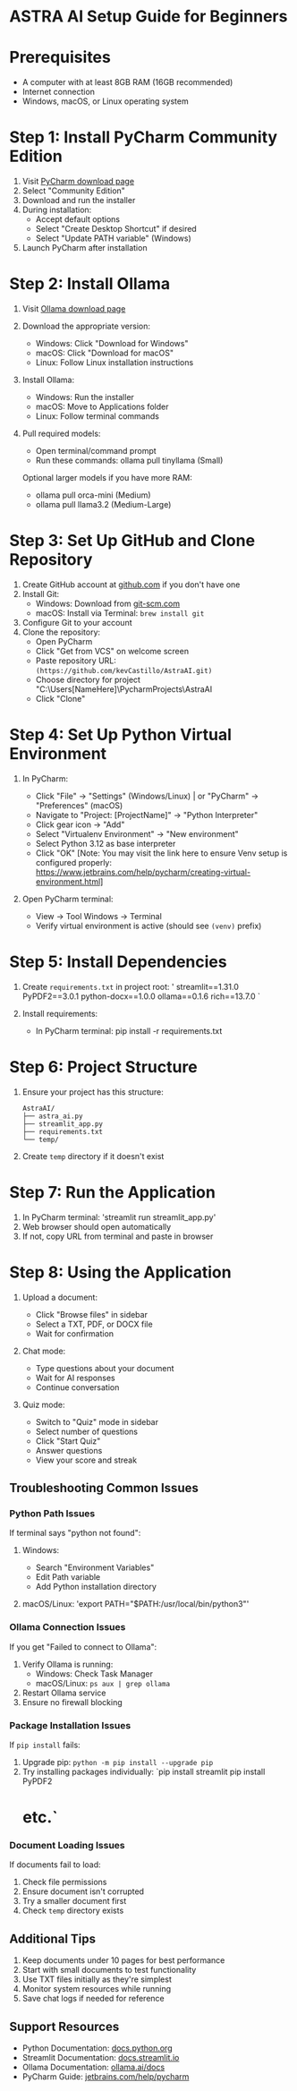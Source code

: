 # ASTRA AI Setup Guide for Beginners

# Prerequisites
- A computer with at least 8GB RAM (16GB recommended)
- Internet connection
- Windows, macOS, or Linux operating system

# Step 1: Install PyCharm Community Edition
1. Visit [PyCharm download page](https://www.jetbrains.com/pycharm/download/)
2. Select "Community Edition"
3. Download and run the installer
4. During installation:
   - Accept default options
   - Select "Create Desktop Shortcut" if desired
   - Select "Update PATH variable" (Windows)
5. Launch PyCharm after installation

# Step 2: Install Ollama
1. Visit [Ollama download page](https://ollama.ai/download)
2. Download the appropriate version:
   - Windows: Click "Download for Windows"
   - macOS: Click "Download for macOS"
   - Linux: Follow Linux installation instructions
3. Install Ollama:
   - Windows: Run the installer
   - macOS: Move to Applications folder
   - Linux: Follow terminal commands
4. Pull required models:
   - Open terminal/command prompt
   - Run these commands:
   ollama pull tinyllama (Small)
   
   Optional larger models if you have more RAM:
   - ollama pull orca-mini (Medium)
   - ollama pull llama3.2 (Medium-Large)

# Step 3: Set Up GitHub and Clone Repository
1. Create GitHub account at [github.com](https://github.com) if you don't have one
2. Install Git:
   - Windows: Download from [git-scm.com](https://git-scm.com)
   - macOS: Install via Terminal: `brew install git`
3. Configure Git to your account
4. Clone the repository:
   - Open PyCharm
   - Click "Get from VCS" on welcome screen
   - Paste repository URL: `(https://github.com/kevCastillo/AstraAI.git)`
   - Choose directory for project "C:\Users\[NameHere]\PycharmProjects\AstraAI
   - Click "Clone"

# Step 4: Set Up Python Virtual Environment
1. In PyCharm:
   - Click "File" → "Settings" (Windows/Linux) | or "PyCharm" → "Preferences" (macOS)
   - Navigate to "Project: [ProjectName]" → "Python Interpreter"
   - Click gear icon → "Add"
   - Select "Virtualenv Environment" → "New environment"
   - Select Python 3.12 as base interpreter
   - Click "OK"
[Note: You may visit the link here to ensure Venv setup is configured properly: https://www.jetbrains.com/help/pycharm/creating-virtual-environment.html]

2. Open PyCharm terminal:
   - View → Tool Windows → Terminal
   - Verify virtual environment is active (should see `(venv)` prefix)

# Step 5: Install Dependencies
1. Create `requirements.txt` in project root:
   ' streamlit==1.31.0
   PyPDF2==3.0.1
   python-docx==1.0.0
   ollama==0.1.6
   rich==13.7.0 `

2. Install requirements:
   - In PyCharm terminal:
   pip install -r requirements.txt

# Step 6: Project Structure
1. Ensure your project has this structure:
   ```
   AstraAI/
   ├── astra_ai.py
   ├── streamlit_app.py
   ├── requirements.txt
   └── temp/
   ```

2. Create `temp` directory if it doesn't exist

# Step 7: Run the Application
1. In PyCharm terminal:
   'streamlit run streamlit_app.py'
2. Web browser should open automatically
3. If not, copy URL from terminal and paste in browser

# Step 8: Using the Application
1. Upload a document:
   - Click "Browse files" in sidebar
   - Select a TXT, PDF, or DOCX file
   - Wait for confirmation

2. Chat mode:
   - Type questions about your document
   - Wait for AI responses
   - Continue conversation

3. Quiz mode:
   - Switch to "Quiz" mode in sidebar
   - Select number of questions
   - Click "Start Quiz"
   - Answer questions
   - View your score and streak

## Troubleshooting Common Issues

### Python Path Issues
If terminal says "python not found":
1. Windows:
   - Search "Environment Variables"
   - Edit Path variable
   - Add Python installation directory

2. macOS/Linux:
   'export PATH="$PATH:/usr/local/bin/python3"'

### Ollama Connection Issues
If you get "Failed to connect to Ollama":
1. Verify Ollama is running:
   - Windows: Check Task Manager
   - macOS/Linux: `ps aux | grep ollama`
2. Restart Ollama service
3. Ensure no firewall blocking

### Package Installation Issues
If `pip install` fails:
1. Upgrade pip:
   `python -m pip install --upgrade pip`
2. Try installing packages individually:
   `pip install streamlit
   pip install PyPDF2
   # etc.`

### Document Loading Issues
If documents fail to load:
1. Check file permissions
2. Ensure document isn't corrupted
3. Try a smaller document first
4. Check `temp` directory exists

## Additional Tips
1. Keep documents under 10 pages for best performance
2. Start with small documents to test functionality
3. Use TXT files initially as they're simplest
4. Monitor system resources while running
5. Save chat logs if needed for reference

## Support Resources
- Python Documentation: [docs.python.org](https://docs.python.org)
- Streamlit Documentation: [docs.streamlit.io](https://docs.streamlit.io)
- Ollama Documentation: [ollama.ai/docs](https://ollama.ai/docs)
- PyCharm Guide: [jetbrains.com/help/pycharm](https://jetbrains.com/help/pycharm)
